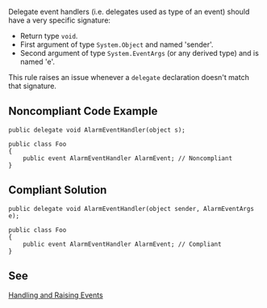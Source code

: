 
Delegate event handlers (i.e. delegates used as type of an event) should have a very specific signature:

- Return type `void`.
- First argument of type `System.Object` and named 'sender'.
- Second argument of type `System.EventArgs` (or any derived type) and is named 'e'.


This rule raises an issue whenever a `delegate` declaration doesn't match that signature.

## Noncompliant Code Example


    public delegate void AlarmEventHandler(object s);
    
    public class Foo
    {
        public event AlarmEventHandler AlarmEvent; // Noncompliant
    }


## Compliant Solution


    public delegate void AlarmEventHandler(object sender, AlarmEventArgs e);
    
    public class Foo
    {
        public event AlarmEventHandler AlarmEvent; // Compliant
    }


## See

[Handling and Raising Events](https://msdn.microsoft.com/en-us/library/edzehd2t.aspx)
